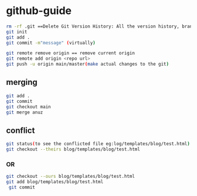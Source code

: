 # github-guide
```bash
rm -rf .git ==Delete Git Version History: All the version history, branches, commit logs, and any tracking of changes will be lost.
git init
git add .
git commit -m"message" (virtually)
```
```bash
git remote remove origin == remove current origin 
git remote add origin <repo url>
git push -u origin main/master(make actual changes to the git)
```

## merging
```bash
git add .
git commit
git checkout main
git merge anuz
```

## conflict
```bash
git status(to see the conflicted file eg:log/templates/blog/test.html)
git checkout --theirs blog/templates/blog/test.html
```
### OR
```bash
git checkout --ours blog/templates/blog/test.html
git add blog/templates/blog/test.html
 git commit
```

